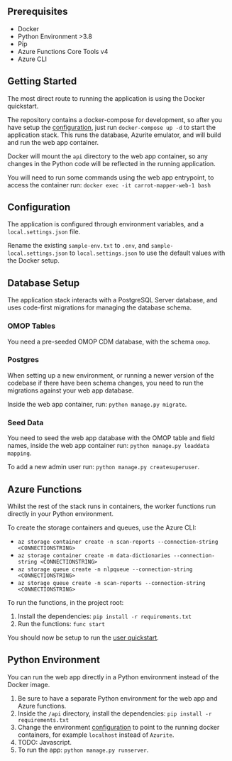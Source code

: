 ## Prerequisites

- Docker
- Python Environment >3.8
- Pip
- Azure Functions Core Tools v4
- Azure CLI

## Getting Started

The most direct route to running the application is using the Docker quickstart.

The repository contains a docker-compose for development, so after you have setup the [configuration](#configuration), just run `docker-compose up -d` to start the application stack. This runs the database, Azurite emulator, and will build and run the web app container.

Docker will mount the `api` directory to the web app container, so any changes in the Python code will be reflected in the running application.

You will need to run some commands using the web app entrypoint, to access the container run: `docker exec -it carrot-mapper-web-1 bash`

## Configuration

The application is configured through environment variables, and a `local.settings.json` file.

Rename the existing `sample-env.txt` to `.env`, and `sample-local.settings.json` to `local.settings.json` to use the default values with the Docker setup.

## Database Setup

The application stack interacts with a PostgreSQL Server database, and uses code-first migrations for managing the database schema.

### OMOP Tables

You need a pre-seeded OMOP CDM database, with the schema `omop`.

### Postgres

When setting up a new environment, or running a newer version of the codebase if there have been schema changes, you need to run the migrations against your web app database.

Inside the web app container, run: `python manage.py migrate`.

### Seed Data

You need to seed the web app database with the OMOP table and field names, inside the web app container run: `python manage.py loaddata mapping`.  

To add a new admin user run: `python manage.py createsuperuser`.

## Azure Functions

Whilst the rest of the stack runs in containers, the worker functions run directly in your Python environment.

To create the storage containers and queues, use the Azure CLI:

- `az storage container create -n scan-reports --connection-string <CONNECTIONSTRING>`
- `az storage container create -m data-dictionaries --connection-string <CONNECTIONSTRING>`
- `az storage queue create -n nlpqueue --connection-string <CONNECTIONSTRING>`
- `az storage queue create -n scan-reports --connection-string <CONNECTIONSTRING>`

To run the functions, in the project root:

1. Install the dependencies: `pip install -r requirements.txt`
2. Run the functions: `func start`

You should now be setup to run the [user quickstart](./quickstart).

## Python Environment

You can run the web app directly in a Python environment instead of the Docker image.

1. Be sure to have a separate Python environment for the web app and Azure functions.
2. Inside the `/api` directory, install the dependencies: `pip install -r requirements.txt`
3. Change the environment [configuration](#configuration) to point to the running docker containers, for example `localhost` instead of `Azurite`.
4. TODO: Javascript.
5. To run the app: `python manage.py runserver`.
